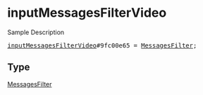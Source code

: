 # inputMessagesFilterVideo

Sample Description

<pre>
<a href="../constructor/inputMessagesFilterVideo.md">inputMessagesFilterVideo</a>#9fc00e65 = <a href="../type/MessagesFilter.md">MessagesFilter</a>;
</pre>

## Type

<a href="../type/MessagesFilter.md">MessagesFilter</a>
